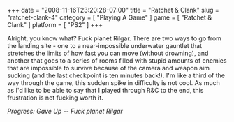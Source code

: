 +++
date = "2008-11-16T23:20:28-07:00"
title = "Ratchet & Clank"
slug = "ratchet-clank-4"
category = [ "Playing A Game" ]
game = [ "Ratchet & Clank" ]
platform = [ "PS2" ]
+++

Alright, you know what?  Fuck planet Rilgar.  There are two ways to go from the landing site - one to a near-impossible underwater gauntlet that stretches the limits of how fast you can move (without drowning), and another that goes to a series of rooms filled with stupid amounts of enemies that are impossible to survive because of the camera and weapon aim sucking (and the last checkpoint is ten minutes back!).  I'm like a third of the way through the game, this sudden spike in difficulty is not cool.  As much as I'd like to be able to say that I played through R&C to the end, this frustration is not fucking worth it.

<i>Progress: Gave Up -- Fuck planet Rilgar</i>
